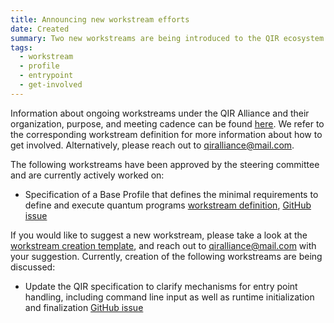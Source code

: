 ```yaml
---
title: Announcing new workstream efforts 
date: Created
summary: Two new workstreams are being introduced to the QIR ecosystem.
tags:
  - workstream
  - profile
  - entrypoint
  - get-involved
---
```

Information about ongoing workstreams under the QIR Alliance and their
organization, purpose, and meeting cadence can be found
[here](https://github.com/qir-alliance/.github/blob/main/workstreams/). We
refer to the corresponding workstream definition for more information about how
to get involved. Alternatively, please reach out to
[qiralliance@mail.com](mailto:qiralliance@mail.com).

The following workstreams have been approved by the steering committee and are
currently actively worked on:

- Specification of a Base Profile that defines the minimal requirements to
  define and execute quantum programs [workstream
  definition](https://github.com/qir-alliance/.github/blob/main/workstreams/Base_Profile_Workstream.md),
  [GitHub issue](https://github.com/qir-alliance/qir-spec/issues/7)

If you would like to suggest a new workstream, please take a look at the
[workstream creation
template](https://github.com/qir-alliance/.github/blob/main/workstreams/Workstream_Creation_Template.md),
and reach out to [qiralliance@mail.com](mailto:qiralliance@mail.com) with your
suggestion. Currently, creation of the following workstreams are being
discussed:

- Update the QIR specification to clarify mechanisms for entry point handling,
  including command line input as well as runtime initialization and
  finalization [GitHub
  issue](https://github.com/qir-alliance/.github/issues/16)
